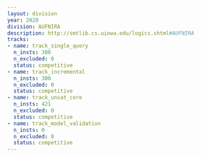 ```yaml
---
layout: division
year: 2020
division: AUFNIRA
description: http://smtlib.cs.uiowa.edu/logics.shtml#AUFNIRA
tracks:
- name: track_single_query
  n_insts: 300
  n_excluded: 0
  status: competitive
- name: track_incremental
  n_insts: 300
  n_excluded: 0
  status: competitive
- name: track_unsat_core
  n_insts: 421
  n_excluded: 0
  status: competitive
- name: track_model_validation
  n_insts: 0
  n_excluded: 0
  status: competitive
---
```


